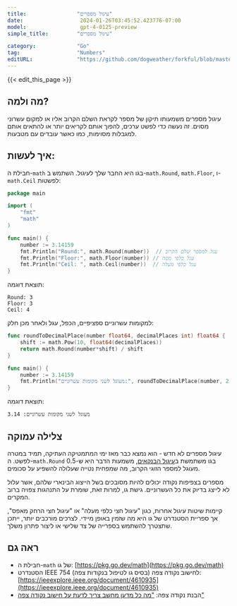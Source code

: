 ```yaml
---
title:                "עיגול מספרים"
date:                  2024-01-26T03:45:52.423776-07:00
model:                 gpt-4-0125-preview
simple_title:         "עיגול מספרים"

category:             "Go"
tag:                  "Numbers"
editURL:              "https://github.com/dogweather/forkful/blob/master/content/he/go/rounding-numbers.md"
---
```


{{< edit_this_page >}}

## מה ולמה?
עיגול מספרים משמעותו תיקון של מספר לקראת השלם הקרוב אליו או למקום עשרוני מסוים. זה נעשה כדי לפשט ערכים, להפוך אותם לקריאים יותר או להתאים אותם למגבלות מסוימות, כמו כאשר עובדים עם מטבעות.

## איך לעשות:
חבילת ה-`math` בגו היא החבר שלך לעיגול. השתמש ב-`math.Round`, `math.Floor`, ו-`math.Ceil` לפשטות:

```go
package main

import (
	"fmt"
	"math"
)

func main() {
	number := 3.14159
	fmt.Println("Round:", math.Round(number))  // עגל למספר שלם הקרוב
	fmt.Println("Floor:", math.Floor(number)) // עגל כלפי מטה
	fmt.Println("Ceil: ", math.Ceil(number))  // עגל כלפי מעלה
}
```

תוצאת דוגמה:
```
Round: 3
Floor: 3
Ceil: 4
```

למקומות עשרוניים ספציפיים, הכפל, עגל ולאחר מכן חלק:

```go
func roundToDecimalPlace(number float64, decimalPlaces int) float64 {
	shift := math.Pow(10, float64(decimalPlaces))
	return math.Round(number*shift) / shift
}

func main() {
	number := 3.14159
	fmt.Println("מעוגל לשני מקומות עשרוניים:", roundToDecimalPlace(number, 2))
}
```

תוצאת דוגמה:
```
מעוגל לשני מקומות עשרוניים: 3.14
```

## צלילה עמוקה
עיגול מספרים לא חדש - הוא נמצא כבר מאז ימי המתמטיקה העתיקה, תמיד במטרה לפשט. ה-`math.Round` בגו משתמשת ב[עיגול הבנקאים](https://en.wikipedia.org/wiki/Rounding#Round_half_to_even), משמעות הדבר היא ש-0.5 מעוגל למספר הזוגי הקרוב, מה שמפחית נטייה שעלולה להשפיע על סכומים.

מספרים בצפיפות נקודה יכולים להיות מסובכים בשל הייצוג הבינארי שלהם, אשר עלול לא לייצג בדיוק את כל העשרוניים.  גישת גו, למרות זאת, שומרת על התנהגות צפויה ברוב המקרים.

קיימות שיטות עיגול אחרות, כגון "עיגול חצי כלפי מעלה" או "עיגול חצי הרחק מאפס", אך ספריית הסטנדרט של גו היא מה שזמין באופן מיידי. לצרכים מורכבים יותר, ייתכן שתצטרך להשתמש בספרייה של צד שלישי או ליצור פתרון משלך.

## ראה גם
- חבילת ה-`math` של גו: [https://pkg.go.dev/math](https://pkg.go.dev/math)
- הסטנדרט IEEE 754 לחישוב נקודה צפה (בסיס גו לטיפול בנקודות צפה): [https://ieeexplore.ieee.org/document/4610935](https://ieeexplore.ieee.org/document/4610935)
- הבנת נקודה צפה: ["מה כל מדען מחשב צריך לדעת על חישוב נקודה צפה"](https://docs.oracle.com/cd/E19957-01/806-3568/ncg_goldberg.html)
